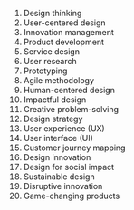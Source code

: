 1. Design thinking
2. User-centered design
3. Innovation management
4. Product development
5. Service design
6. User research
7. Prototyping
8. Agile methodology
9. Human-centered design
10. Impactful design
11. Creative problem-solving
12. Design strategy
13. User experience (UX)
14. User interface (UI)
15. Customer journey mapping
16. Design innovation
17. Design for social impact
18. Sustainable design
19. Disruptive innovation
20. Game-changing products

